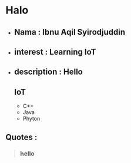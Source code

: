 # Halo
- ## Nama         : Ibnu Aqil Syirodjuddin
- ## interest     : Learning IoT
- ## description  : Hello
    ## IoT
    - C++
    - Java
    - Phyton

## Quotes :
> ### hello